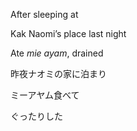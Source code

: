 After sleeping at

Kak Naomi’s place last night

Ate *mie ayam*, drained


昨夜ナオミの家に泊まり

ミーアヤム食べて

ぐったりした